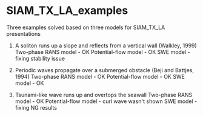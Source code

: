 # SIAM_TX_LA_examples
Three examples solved based on three models for SIAM_TX_LA presentations

1. A soliton runs up a slope and reflects from a vertical wall (Walkley, 1999)
Two-phase RANS model - OK
Potential-flow model - OK
SWE model - fixing stability issue

2. Periodic waves propagate over a submerged obstacle (Beji and Battjes, 1994)
Two-phase RANS model - OK
Potential-flow model - OK
SWE model - OK

3. Tsunami-like wave runs up and overtops the seawall
Two-phase RANS model - OK
Potential-flow model - curl wave wasn't shown
SWE model - fixing NG results
